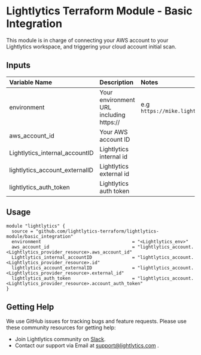Lightlytics Terraform Module - Basic Integration
===========
This module is in charge of connecting your AWS account to your Lightlytics workspace, and triggering your cloud account initial scan.



Inputs
------
| Variable Name                     | Description                             | Notes                                                                        | Type     | Required? | Default |
| :-------------------------------- | :-------------------------------------  | :----------------------------------------------------------------------------|:---------|:--------- |:--------|
| environment                       | Your environment URL including https:// | e.g `https://mike.lightlytics.com`                                           | `string` | Yes       | `null`  |
| aws_account_id                    | Your AWS account ID                     |                                                                              | `string` | Yes       | `null`  |
| Lightlytics_internal_accountID    | Lightlytics internal id                 |                                                                              | `string` | Yes       | `null`  |
| lightlytics_account_externalID    | Lightlytics external id                 |                                                                              | `string` | Yes       | `null`  |
| lightlytics_auth_token            | Lightlytics auth token                  |                                                                              | `string` | Yes       | `null`  | 


Usage
-----

```hcl
module "lightlytics" {
  source = "github.com/lightlytics-terraform/lightlytics-module/basic_integration"
  environment                                  = "<Lightlytics_env>"
  aws_account_id                               = "lightlytics_account.<Lightlytics_provider_resource>.aws_account_id"
  Lightlytics_internal_accountID               = "lightlytics_account.<Lightlytics_provider_resource>.id"
  lightlytics_account_externalID               = "lightlytics_account.<Lightlytics_provider_resource>.external_id"
  lightlytics_auth_token                       = "lightlytics_account.<Lightlytics_provider_resource>.account_auth_token"
}
```

Getting Help
-------
We use GitHub issues for tracking bugs and feature requests. Please use these community resources for getting help:
* Join Lightlytics community on [Slack](https://join.slack.com/t/lightlyticscommunity/shared_invite/zt-1f7dk2yo7-xBTOU_o4tOnAjoFxfHVF8Q).
* Contact our support via Email at support@lightlytics.com .
